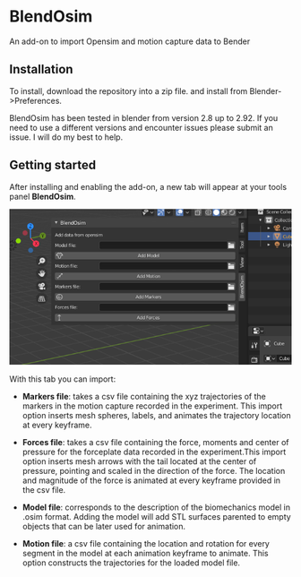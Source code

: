 # BlendOsim
An add-on to import Opensim and motion capture data to Bender

## Installation

To install, download the repository into a zip file.  and install from Blender->Preferences.

BlendOsim has been tested in blender from version 2.8 up to 2.92. If you need to use a different versions and encounter issues please submit an issue. I will do my best to help.

## Getting started

After installing and enabling the add-on, a new tab will appear at your tools panel **BlendOsim**. 

![Options added to the tools panel](doc/toolspanel.png)

With this tab you can import:

- **Markers file**: takes a csv file containing the xyz trajectories of the markers in the motion capture recorded in the experiment. This import option inserts mesh spheres, labels, and animates the trajectory location at every keyframe.

- **Forces file**: takes a csv file containing the force, moments and center of pressure for the forceplate data recorded in the experiment.This import option inserts mesh arrows with the tail located at the center of pressure, pointing and scaled in the direction of the force. The location and magnitude of the force is animated at every keyframe provided in the csv file.

- **Model file**: corresponds to the description of the biomechanics model in .osim format. Adding the model will add STL surfaces parented to empty objects that can be later used for animation. 

- **Motion file**: a csv file containing the location and rotation for every segment in the model at each animation keyframe to animate. This option constructs the trajectories for the loaded model file.




